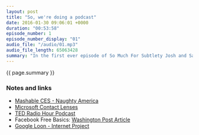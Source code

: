 ```yaml
---
layout: post
title: "So, we're doing a podcast"
date: 2016-01-30 09:06:01 +0000
duration: "00:53:58"
episode_number: 1
episode_number_display: "01"
audio_file: "/audio/01.mp3"
audio_file_length: 65063428
summary: "In the first ever episode of So Much For Subtlety Josh and Sam discuss the advancements in virtual reality at CES, free internet from evil tech corporations and seeding clouds in Silicon Valley."
---
```

{{ page.summary }}

### Notes and links
- [Mashable CES - Naughty America](http://mashable.com/2016/01/08/naughty-america-vr-porn-experience)
- [Microsoft Contact Lenses](http://www.wired.com/2014/01/google-lens-microsoft/)
- [TED Radio Hour Podcast](http://www.npr.org/podcasts/510298/ted-radio-hour)
- Facebook Free Basics: [Washington Post Article](https://www.washingtonpost.com/news/innovations/wp/2016/01/04/india-deserves-better-than-mark-zuckerbergs-watered-down-internet/)
- [Google Loon - Internet Project](https://www.google.com/loon/)
